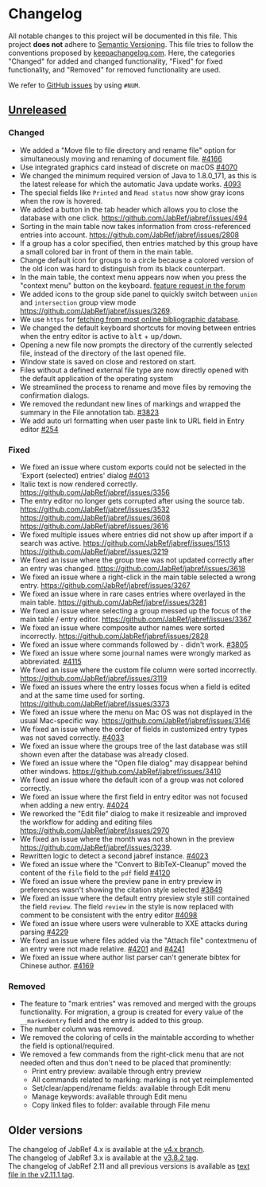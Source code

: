 ﻿# ChangelogAll notable changes to this project will be documented in this file.This project **does not** adhere to [Semantic Versioning](http://semver.org/).This file tries to follow the conventions proposed by [keepachangelog.com](http://keepachangelog.com/).Here, the categories "Changed" for added and changed functionality,"Fixed" for fixed functionality, and"Removed" for removed functionality are used.We refer to [GitHub issues](https://github.com/JabRef/jabref/issues) by using `#NUM`.## [Unreleased]### Changed- We added a "Move file to file directory and rename file" option for simultaneously moving and renaming of document file. [#4166](https://github.com/JabRef/jabref/issues/4166)- Use integrated graphics card instead of discrete on macOS [#4070](https://github.com/JabRef/jabref/issues/4070)- We changed the minimum required version of Java to 1.8.0_171, as this is the latest release for which the automatic Java update works.  [4093](https://github.com/JabRef/jabref/issues/4093)- The special fields like `Printed` and `Read status` now show gray icons when the row is hovered.- We added a button in the tab header which allows you to close the database with one click. https://github.com/JabRef/jabref/issues/494- Sorting in the main table now takes information from cross-referenced entries into account. https://github.com/JabRef/jabref/issues/2808- If a group has a color specified, then entries matched by this group have a small colored bar in front of them in the main table.- Change default icon for groups to a circle because a colored version of the old icon was hard to distinguish from its black counterpart.- In the main table, the context menu appears now when you press the "context menu" button on the keyboard. [feature request in the forum](http://discourse.jabref.org/t/how-to-enable-keyboard-context-key-windows)- We added icons to the group side panel to quickly switch between `union` and `intersection` group view mode https://github.com/JabRef/jabref/issues/3269.- We use `https` for [fetching from most online bibliographic database](https://help.jabref.org/en/#-using-online-bibliographic-database).- We changed the default keyboard shortcuts for moving between entries when the entry editor is active to ̀<kbd>alt</kbd> + <kbd>up/down</kbd>.- Opening a new file now prompts the directory of the currently selected file, instead of the directory of the last opened file.- Window state is saved on close and restored on start.- Files without a defined external file type are now directly opened with the default application of the operating system- We streamlined the process to rename and move files by removing the confirmation dialogs.- We removed the redundant new lines of markings and wrapped the summary in the File annotation tab. [#3823](https://github.com/JabRef/jabref/issues/3823)- We add auto url formatting when user paste link to URL field in Entry editor  [#254](https://github.com/koppor/jabref/issues/254)### Fixed- We fixed an issue where custom exports could not be selected in the 'Export (selected) entries' dialog [#4013](https://github.com/JabRef/jabref/issues/4013)- Italic text is now rendered correctly. https://github.com/JabRef/jabref/issues/3356- The entry editor no longer gets corrupted after using the source tab. https://github.com/JabRef/jabref/issues/3532 https://github.com/JabRef/jabref/issues/3608 https://github.com/JabRef/jabref/issues/3616- We fixed multiple issues where entries did not show up after import if a search was active. https://github.com/JabRef/jabref/issues/1513 https://github.com/JabRef/jabref/issues/3219- We fixed an issue where the group tree was not updated correctly after an entry was changed. https://github.com/JabRef/jabref/issues/3618- We fixed an issue where a right-click in the main table selected a wrong entry. https://github.com/JabRef/jabref/issues/3267- We fixed an issue where in rare cases entries where overlayed in the main table. https://github.com/JabRef/jabref/issues/3281- We fixed an issue where selecting a group messed up the focus of the main table / entry editor. https://github.com/JabRef/jabref/issues/3367- We fixed an issue where composite author names were sorted incorrectly. https://github.com/JabRef/jabref/issues/2828- We fixed an issue where commands followed by `-` didn't work. [#3805](https://github.com/JabRef/jabref/issues/3805)- We fixed an issue where some journal names were wrongly marked as abbreviated. [#4115](https://github.com/JabRef/jabref/issues/4115)- We fixed an issue where the custom file column were sorted incorrectly. https://github.com/JabRef/jabref/issues/3119- We fixed an issues where the entry losses focus when a field is edited and at the same time used for sorting. https://github.com/JabRef/jabref/issues/3373- We fixed an issue where the menu on Mac OS was not displayed in the usual Mac-specific way. https://github.com/JabRef/jabref/issues/3146- We fixed an issue where the order of fields in customized entry types was not saved correctly. [#4033](http://github.com/JabRef/jabref/issues/4033)- We fixed an issue where the groups tree of the last database was still shown even after the database was already closed.- We fixed an issue where the "Open file dialog" may disappear behind other windows. https://github.com/JabRef/jabref/issues/3410- We fixed an issue where the default icon of a group was not colored correctly.- We fixed an issue where the first field in entry editor was not focused when adding a new entry. [#4024](https://github.com/JabRef/jabref/issues/4024)- We reworked the "Edit file" dialog to make it resizeable and improved the workflow for adding and editing files https://github.com/JabRef/jabref/issues/2970- We fixed an issue where the month was not shown in the preview https://github.com/JabRef/jabref/issues/3239.- Rewritten logic to detect a second jabref instance. [#4023](https://github.com/JabRef/jabref/issues/4023)- We fixed an issue where the "Convert to BibTeX-Cleanup" moved the content of the `file` field to the `pdf` field [#4120](https://github.com/JabRef/jabref/issues/4120)- We fixed an issue where the preview pane in entry preview in preferences wasn't showing the citation style selected [#3849](https://github.com/JabRef/jabref/issues/3849)- We fixed an issue where the default entry preview style still contained the field `review`. The field `review` in the style is now replaced with comment to be consistent with the entry editor [#4098](https://github.com/JabRef/jabref/issues/4098)- We fixed an issue where users were vulnerable to XXE attacks during parsing [#4229](https://github.com/JabRef/jabref/issues/4229)- We fixed an issue where files added via the "Attach file" contextmenu of an entry were not made relative. [#4201](https://github.com/JabRef/jabref/issues/4201) and [#4241](https://github.com/JabRef/jabref/issues/4241)- We fixed an issue where author list parser can't generate bibtex for Chinese author. [#4169](https://github.com/JabRef/jabref/issues/4169)### Removed- The feature to "mark entries" was removed and merged with the groups functionality.  For migration, a group is created for every value of the `__markedentry` field and the entry is added to this group.- The number column was removed.- We removed the coloring of cells in the maintable according to whether the field is optional/required.- We removed a few commands from the right-click menu that are not needed often and thus don't need to be placed that prominently:  - Print entry preview: available through entry preview  - All commands related to marking: marking is not yet reimplemented  - Set/clear/append/rename fields: available through Edit menu  - Manage keywords: available through Edit menu  - Copy linked files to folder: available through File menu## Older versionsThe changelog of JabRef 4.x is available at the [v4.x branch](https://github.com/JabRef/jabref/blob/v4.x/CHANGELOG.md).  The changelog of JabRef 3.x is available at the [v3.8.2 tag](https://github.com/JabRef/jabref/blob/v3.8.2/CHANGELOG.md).  The changelog of JabRef 2.11 and all previous versions is available as [text file in the v2.11.1 tag](https://github.com/JabRef/jabref/blob/v2.11.1/CHANGELOG).  [Unreleased]: https://github.com/JabRef/jabref/compare/v4.3...HEAD[4.3]: https://github.com/JabRef/jabref/compare/v4.2...v4.3[4.2]: https://github.com/JabRef/jabref/compare/v4.1...v4.2[4.1]: https://github.com/JabRef/jabref/compare/v4.0...v4.1[4.0]: https://github.com/JabRef/jabref/compare/v4.0-beta3...v4.0[4.0-beta3]: https://github.com/JabRef/jabref/compare/v4.0-beta2...v4.0-beta3[4.0-beta2]: https://github.com/JabRef/jabref/compare/v4.0-beta...v4.0-beta2[4.0-beta]: https://github.com/JabRef/jabref/compare/v3.8.2...v4.0-beta[2.11.1]: https://github.com/JabRef/jabref/compare/v2.11...v2.11.1[JavaFX]: https://en.wikipedia.org/wiki/JavaFX